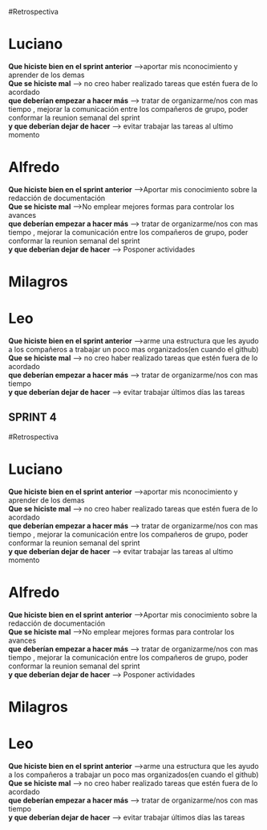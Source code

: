 #Retrospectiva

# Luciano
<strong>Que hiciste bien en el sprint anterior</strong>
-->aportar mis nconocimiento y aprender de los demas<br>
<strong>Que se hiciste mal</strong>
--> no creo haber realizado tareas que estén fuera de lo acordado<br>
<strong>que deberían empezar a hacer más</strong>
--> tratar de organizarme/nos con mas tiempo , mejorar la comunicación entre los compañeros de grupo, poder conformar la reunion semanal del sprint<br>
<strong>y que deberían dejar de hacer</strong>
--> evitar trabajar las tareas al ultimo momento

# Alfredo
<strong>Que hiciste bien en el sprint anterior</strong>
-->Aportar mis conocimiento sobre la redacción de documentación<br>
<strong>Que se hiciste mal</strong>
-->No emplear mejores formas para controlar los avances<br>
<strong>que deberían empezar a hacer más</strong>
--> tratar de organizarme/nos con mas tiempo , mejorar la comunicación entre los compañeros de grupo, poder conformar la reunion semanal del sprint<br>
<strong>y que deberían dejar de hacer</strong>
--> Posponer actividades


# Milagros

# Leo
<strong>Que hiciste bien en el sprint anterior</strong>
-->arme una estructura que les ayudo a los compañeros a trabajar un poco mas organizados(en cuando el github)<br>
<strong>Que se hiciste mal</strong>
--> no creo haber realizado tareas que estén fuera de lo acordado<br>
<strong>que deberían empezar a hacer más</strong>
--> tratar de organizarme/nos con mas tiempo<br>
<strong>y que deberían dejar de hacer</strong>
--> evitar trabajar últimos días las tareas




## SPRINT 4
#Retrospectiva

# Luciano
<strong>Que hiciste bien en el sprint anterior</strong>
-->aportar mis nconocimiento y aprender de los demas<br>
<strong>Que se hiciste mal</strong>
--> no creo haber realizado tareas que estén fuera de lo acordado<br>
<strong>que deberían empezar a hacer más</strong>
--> tratar de organizarme/nos con mas tiempo , mejorar la comunicación entre los compañeros de grupo, poder conformar la reunion semanal del sprint<br>
<strong>y que deberían dejar de hacer</strong>
--> evitar trabajar las tareas al ultimo momento

# Alfredo
<strong>Que hiciste bien en el sprint anterior</strong>
-->Aportar mis conocimiento sobre la redacción de documentación<br>
<strong>Que se hiciste mal</strong>
-->No emplear mejores formas para controlar los avances<br>
<strong>que deberían empezar a hacer más</strong>
--> tratar de organizarme/nos con mas tiempo , mejorar la comunicación entre los compañeros de grupo, poder conformar la reunion semanal del sprint<br>
<strong>y que deberían dejar de hacer</strong>
--> Posponer actividades


# Milagros

# Leo
<strong>Que hiciste bien en el sprint anterior</strong>
-->arme una estructura que les ayudo a los compañeros a trabajar un poco mas organizados(en cuando el github)<br>
<strong>Que se hiciste mal</strong>
--> no creo haber realizado tareas que estén fuera de lo acordado<br>
<strong>que deberían empezar a hacer más</strong>
--> tratar de organizarme/nos con mas tiempo<br>
<strong>y que deberían dejar de hacer</strong>
--> evitar trabajar últimos días las tareas
